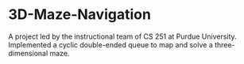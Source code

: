 # 3D-Maze-Navigation
A project led by the instructional team of CS 251 at Purdue University. Implemented a cyclic double-ended queue to map and solve a three-dimensional maze.
